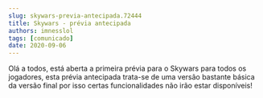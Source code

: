 ```yaml
---
slug: skywars-previa-antecipada.72444
title: Skywars - prévia antecipada
authors: imnesslol
tags: [comunicado]
date: 2020-09-06
---
```


Olá a todos, está aberta a primeira prévia para o Skywars para todos os jogadores, esta prévia antecipada trata-se de uma versão bastante básica da versão final por isso certas funcionalidades não irão estar disponíveis!